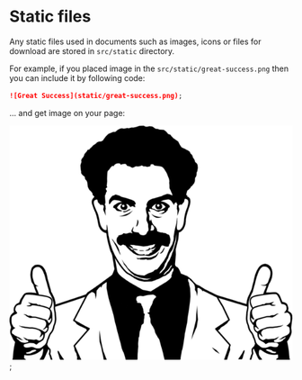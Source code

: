 # Static files

Any static files used in documents such as images, icons or files for download are stored in `src/static` directory.

For example, if you placed image in the `src/static/great-success.png` then you can include it by following code:

```markdown
![Great Success](static/great-success.png);
```

... and get image on your page:

![Great Success](static/great-success.png);